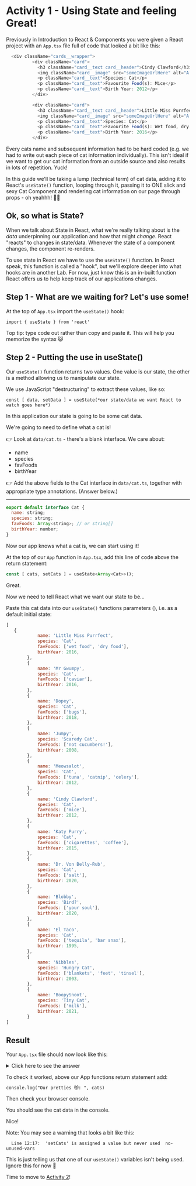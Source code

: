 # Activity 1 - Using State and feeling Great!

Previously in Introduction to React & Components you were given a React project with an `App.tsx` file full of code that looked a bit like this:

```JavaScript
  <div className="cards__wrapper">
          <div className="card">
            <h3 className="card__text card__header">Cindy Clawford</h3>
            <img className="card__image" src="someImageUrlHere" alt="A cute tabby kitten"></img>
            <p className="card__text">Species: Cat</p>
            <p className="card__text">Favourite Food(s): Mice</p>
            <p className="card__text">Birth Year: 2012</p>
          </div>

          <div className="card">
            <h3 className="card__text card__header">Little Miss Purrfect</h3>
            <img className="card__image" src="someImageUrlHere" alt="A gray fluffy kitten"></img>
            <p className="card__text">Species: Cat</p>
            <p className="card__text">Favourite Food(s): Wet food, dry food</p>
            <p className="card__text">Birth Year: 2016</p>
          </div>
```

Every cats name and subsequent information had to be hard coded (e.g. we had to write out each piece of cat information individually). This isn't ideal if we want to get our cat information from an outside source and also results in lots of repetition. Yuck!

In this guide we'll be taking a lump (technical term) of cat data, adding it to React's `useState()` function, looping through it, passing it to ONE slick and sexy Cat Component and rendering cat information on our page through props - oh yeahhh! 💃🕺

## Ok, so what is State?

When we talk about State in React, what we're really talking about is the _data_ underpinning our application and how that might _change_. React "reacts" to changes in state/data. Whenever the state of a component changes, the component re-renders.

To use state in React we have to use the `useState()` function. In React speak, this function is called a "hook", but we'll explore deeper into what hooks are in another Lab. For now, just know this is an in-built function React offers us to help keep track of our applications changes.

## Step 1 - What are we waiting for? Let's use some!

At the top of `App.tsx` import the `useState()` hook:

`import { useState } from 'react'`

Top tip: type code out rather than copy and paste it. This will help you memorize the syntax 😺

## Step 2 - Putting the use in useState()

Our `useState()` function returns two values. One value is our state, the other is a method allowing us to manipulate our state.

We use JavaScript "destructuring" to extract these values, like so:

`const [ data, setData ] = useState(*our state/data we want React to watch goes here*)`

In this application our state is going to be some cat data.

We're going to need to define what a cat is!

👉 Look at `data/cat.ts` - there's a blank interface. We care about:

-   name
-   species
-   favFoods
-   birthYear

👉 Add the above fields to the Cat interface in `data/cat.ts`, together with appropriate type annotations. (Answer below.)

---

```JavaScript
export default interface Cat {
  name: string;
  species: string;
  favFoods: Array<string>; // or string[]
  birthYear: number;
}
```

Now our app knows what a cat is, we can start using it!

At the top of our `App` function in `App.tsx`, add this line of code above the return statement:

```JavaScript
const [ cats, setCats ] = useState<Array<Cat>>();
```

Great.

Now we need to tell React what we want our state to be...

Paste this cat data into our `useState()` functions parameters (), i.e. as a default initial state:

```JavaScript
[
   {
			name: 'Little Miss Purrfect',
			species: 'Cat',
			favFoods: ['wet food', 'dry food'],
			birthYear: 2016,
		},
		{
			name: 'Mr Gwumpy',
			species: 'Cat',
			favFoods: ['caviar'],
			birthYear: 2016,
		},
		{
			name: 'Dopey',
			species: 'Cat',
			favFoods: ['bugs'],
			birthYear: 2018,
		},
		{
			name: 'Jumpy',
			species: 'Scaredy Cat',
			favFoods: ['not cucumbers!'],
			birthYear: 2008,
		},
		{
			name: 'Meowsalot',
			species: 'Cat',
			favFoods: ['tuna', 'catnip', 'celery'],
			birthYear: 2012,
		},
		{
			name: 'Cindy Clawford',
			species: 'Cat',
			favFoods: ['mice'],
			birthYear: 2012,
		},
		{
			name: 'Katy Purry',
			species: 'Cat',
			favFoods: ['cigarettes', 'coffee'],
			birthYear: 2015,
		},
		{
			name: 'Dr. Von Belly-Rub',
			species: 'Cat',
			favFoods: ['salt'],
			birthYear: 2020,
		},
		{
			name: 'Blobby',
			species: 'Bird?',
			favFoods: ['your soul'],
			birthYear: 2020,
		},
		{
			name: 'El Taco',
			species: 'Cat',
			favFoods: ['tequila', 'bar snax'],
			birthYear: 1995,
		},
		{
			name: 'Nibbles',
			species: 'Hungry Cat',
			favFoods: ['blankets', 'feet', 'tinsel'],
			birthYear: 2003,
		},
		{
			name: 'BoopySnoot',
			species: 'Tiny Cat',
			favFoods: ['milk'],
			birthYear: 2021,
		}
]
```

## Result

Your `App.tsx` file should now look like this:

<details>
<summary>Click here to see the answer</summary>
<pre>

```JavaScript
import './App.css';
import Navbar from './components/navbar';
import Header from './components/header';
import Footer from './components/footer';
import { useState } from 'react';
import Cat from './data/cat';

function App() {

  const [cats, setCats] = useState<Array<Cat>>(
    // big cat array from above is here!
  );

  return (
    <>
      <Navbar />
      <Header />

      // Your code here!

      <main>
        <div className="cards__wrapper">

          {/* And here! */}

        </div>
      </main>

      <Footer />
    </>
  );
}

export default App;

```

</pre>
</details>

To check it worked, above our App functions return statement add:

`console.log("Our pretties 😻: ", cats)`

Then check your browser console.

You should see the cat data in the console.

Nice!

Note: You may see a warning that looks a bit like this:

```
  Line 12:17:  'setCats' is assigned a value but never used  no-unused-vars
```

This is just telling us that one of our `useState()` variables isn't being used. Ignore this for now 🙂

Time to move to [Activity 2](./activity-2.md)!
